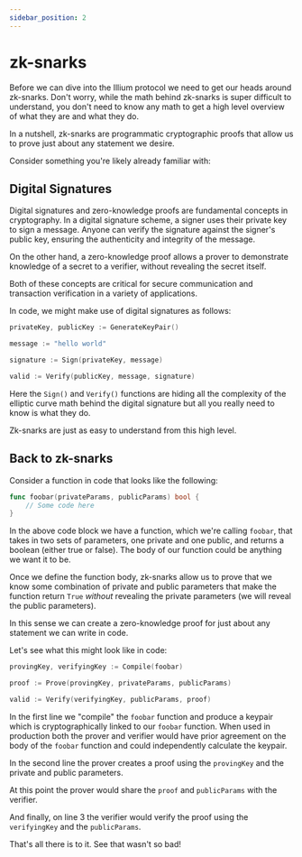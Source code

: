 ```yaml
---
sidebar_position: 2
---
```


# zk-snarks

Before we can dive into the Illium protocol we need to get our heads around zk-snarks. Don't worry, while the math
behind zk-snarks is super difficult to understand, you don't need to know any math to get a high level overview of
what they are and what they do. 

In a nutshell, zk-snarks are programmatic cryptographic proofs that allow us to prove just about any statement we desire. 

Consider something you're likely already familiar with:

## Digital Signatures

Digital signatures and zero-knowledge proofs are fundamental concepts in cryptography. In a digital signature scheme, a signer uses their private key to sign a message. Anyone can verify the signature against the signer's public key, ensuring the authenticity and integrity of the message.

On the other hand, a zero-knowledge proof allows a prover to demonstrate knowledge of a secret to a verifier, without revealing the secret itself.

Both of these concepts are critical for secure communication and transaction verification in a variety of applications.

In code, we might make use of digital signatures as follows:

```go
privateKey, publicKey := GenerateKeyPair()

message := "hello world"

signature := Sign(privateKey, message)

valid := Verify(publicKey, message, signature)
```

Here the `Sign()` and `Verify()` functions are hiding all the complexity of the elliptic curve math behind the digital
signature but all you really need to know is what they do. 

Zk-snarks are just as easy to understand from this high level.

## Back to zk-snarks

Consider a function in code that looks like the following:

```go
func foobar(privateParams, publicParams) bool {
	// Some code here
}
```

In the above code block we have a function, which we're calling `foobar`, that takes in two sets of parameters, one
private and one public, and returns a boolean (either true or false). The body of our function could be anything we want
it to be. 

Once we define the function body, zk-snarks allow us
to prove that we know some combination of private and public parameters that make the function return `True` *without*
revealing the private parameters (we will reveal the public parameters).

In this sense we can create a zero-knowledge proof for just about any statement we can write in code. 

Let's see what this might look like in code:

```go
provingKey, verifyingKey := Compile(foobar)

proof := Prove(provingKey, privateParams, publicParams)

valid := Verify(verifyingKey, publicParams, proof)
```

In the first line we "compile" the `foobar` function and produce a keypair which is cryptographically linked to our
`foobar` function. When used in production both the prover and verifier would have prior agreement on the body of the
`foobar` function and could independently calculate the keypair.

In the second line the prover creates a proof using the `provingKey` and the private and public parameters. 

At this point the prover would share the `proof` and `publicParams` with the verifier. 

And finally, on line 3 the verifier would verify the proof using the `verifyingKey` and the `publicParams`.

That's all there is to it. See that wasn't so bad!

